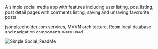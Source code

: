 A simple social media app with features including user listing, post listing, post detail pages with comments listing, saving and unsaving favorurite posts. 

jsonplaceholder.com services, MVVM architecture, Room local database and navigation components were used.

![Simple Social_ReadMe](https://user-images.githubusercontent.com/113629828/197412239-b237b451-b0e8-40de-9f35-95b62682c186.png)

